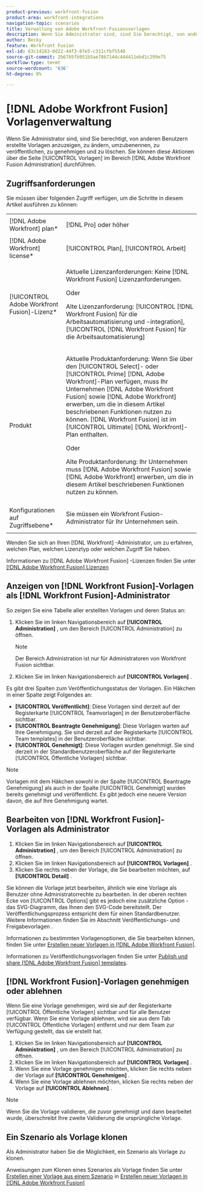 ```yaml
---
product-previous: workfront-fusion
product-area: workfront-integrations
navigation-topic: scenarios
title: Verwaltung von Adobe Workfront-Fusionsvorlagen
description: Wenn Sie Administrator sind, sind Sie berechtigt, von anderen Benutzern erstellte Vorlagen anzuzeigen, zu ändern, umzubenennen, zu veröffentlichen, zu genehmigen und zu löschen. Sie können diese Aktionen über die Seite [!UICONTROL Vorlagen] im Bereich  [!DNL Adobe Workfront Fusion Administration]  durchführen.
author: Becky
feature: Workfront Fusion
exl-id: 63c14183-0d22-44f3-87e5-c311cfbf5540
source-git-commit: 2b67b5fb951b5ae7867144c444411ebd1c299e75
workflow-type: tm+mt
source-wordcount: '636'
ht-degree: 0%

---
```


# [!DNL Adobe Workfront Fusion] Vorlagenverwaltung

Wenn Sie Administrator sind, sind Sie berechtigt, von anderen Benutzern erstellte Vorlagen anzuzeigen, zu ändern, umzubenennen, zu veröffentlichen, zu genehmigen und zu löschen. Sie können diese Aktionen über die Seite [!UICONTROL Vorlagen] im Bereich [!DNL Adobe Workfront Fusion Administration] durchführen.

## Zugriffsanforderungen

Sie müssen über folgenden Zugriff verfügen, um die Schritte in diesem Artikel ausführen zu können:

<table style="table-layout:auto"> 
 <col> 
 <col> 
 <tbody> 
  <tr> 
    <td role="rowheader">[!DNL Adobe Workfront] plan*</td> 
   <td> <p>[!DNL Pro] oder höher</p> </td> 
  </tr>
   <tr data-mc-conditions="QuicksilverOrClassic.Draft mode"> 
    <td role="rowheader">[!DNL Adobe Workfront] license*</td> 
    <td> <p>[!UICONTROL Plan], [!UICONTROL Arbeit]</p> </td> 
   </tr>
  <tr> 
   <td role="rowheader">[!UICONTROL Adobe Workfront Fusion]-Lizenz*</td> 
  <td>
   <p>Aktuelle Lizenzanforderungen: Keine [!DNL Workfront Fusion] Lizenzanforderungen.</p>
   <p>Oder</p>
   <p>Alte Lizenzanforderung: [!UICONTROL [!DNL Workfront Fusion] für die Arbeitsautomatisierung und -integration], [!UICONTROL [!DNL Workfront Fusion] für die Arbeitsautomatisierung]</p>
   </td>  
  </tr> 
  <tr> 
   <td role="rowheader">Produkt</td> 
   <td>
   <p>Aktuelle Produktanforderung: Wenn Sie über den [!UICONTROL Select]- oder [!UICONTROL Prime] [!DNL Adobe Workfront]-Plan verfügen, muss Ihr Unternehmen [!DNL Adobe Workfront Fusion] sowie [!DNL Adobe Workfront] erwerben, um die in diesem Artikel beschriebenen Funktionen nutzen zu können. [!DNL Workfront Fusion] ist im [!UICONTROL Ultimate] [!DNL Workfront]-Plan enthalten.</p>
   <p>Oder</p>
   <p>Alte Produktanforderung: Ihr Unternehmen muss [!DNL Adobe Workfront Fusion] sowie [!DNL Adobe Workfront] erwerben, um die in diesem Artikel beschriebenen Funktionen nutzen zu können.</p>
   </td> 
  </tr> 
  <tr data-mc-conditions=""> 
   <td role="rowheader">Konfigurationen auf Zugriffsebene*</td> 
   <td> <p>Sie müssen ein Workfront Fusion-Administrator für Ihr Unternehmen sein.</p> </td> 
  </tr> 
 </tbody> 
</table>

Wenden Sie sich an Ihren [!DNL Workfront] -Administrator, um zu erfahren, welchen Plan, welchen Lizenztyp oder welchen Zugriff Sie haben.

Informationen zu [!DNL Adobe Workfront Fusion] -Lizenzen finden Sie unter [[!DNL Adobe Workfront Fusion] Lizenzen](../../../workfront-fusion/get-started/license-automation-vs-integration.md)

## Anzeigen von [!DNL Workfront Fusion]-Vorlagen als [!DNL Workfront Fusion]-Administrator

So zeigen Sie eine Tabelle aller erstellten Vorlagen und deren Status an:

1. Klicken Sie im linken Navigationsbereich auf **[!UICONTROL Administration]** , um den Bereich [!UICONTROL Administration] zu öffnen.

   >[!NOTE]
   >
   >Der Bereich Administration ist nur für Administratoren von Workfront Fusion sichtbar.

1. Klicken Sie im linken Navigationsbereich auf **[!UICONTROL Vorlagen]** .

Es gibt drei Spalten zum Veröffentlichungsstatus der Vorlagen. Ein Häkchen in einer Spalte zeigt Folgendes an:

* **[!UICONTROL Veröffentlicht]**: Diese Vorlagen sind derzeit auf der Registerkarte [!UICONTROL Teamvorlagen] in der Benutzeroberfläche sichtbar.
* **[!UICONTROL Beantragte Genehmigung]**: Diese Vorlagen warten auf Ihre Genehmigung. Sie sind derzeit auf der Registerkarte [!UICONTROL Team templates] in der Benutzeroberfläche sichtbar.
* **[!UICONTROL Genehmigt]**: Diese Vorlagen wurden genehmigt. Sie sind derzeit in der Standardbenutzeroberfläche auf der Registerkarte [!UICONTROL Öffentliche Vorlagen] sichtbar.

>[!NOTE]
>
>Vorlagen mit dem Häkchen sowohl in der Spalte [!UICONTROL Beantragte Genehmigung] als auch in der Spalte [!UICONTROL Genehmigt] wurden bereits genehmigt und veröffentlicht. Es gibt jedoch eine neuere Version davon, die auf Ihre Genehmigung wartet.

## Bearbeiten von [!DNL Workfront Fusion]-Vorlagen als Administrator

1. Klicken Sie im linken Navigationsbereich auf **[!UICONTROL Administration]** , um den Bereich [!UICONTROL Administration] zu öffnen.
1. Klicken Sie im linken Navigationsbereich auf **[!UICONTROL Vorlagen]** .
1. Klicken Sie rechts neben der Vorlage, die Sie bearbeiten möchten, auf **[!UICONTROL Detail]** .

Sie können die Vorlage jetzt bearbeiten, ähnlich wie eine Vorlage als Benutzer ohne Administratorrechte zu bearbeiten. In der oberen rechten Ecke von [!UICONTROL Options] gibt es jedoch eine zusätzliche Option - das SVG-Diagramm, das Ihnen den SVG-Code bereitstellt. Der Veröffentlichungsprozess entspricht dem für einen Standardbenutzer. Weitere Informationen finden Sie im Abschnitt Veröffentlichungs- und Freigabevorlagen .

Informationen zu bestimmten Vorlagenoptionen, die Sie bearbeiten können, finden Sie unter [Erstellen neuer Vorlagen in  [!DNL Adobe Workfront Fusion]](../../../workfront-fusion/scenarios/templates/create-new-fusion-templates.md).

Informationen zu Veröffentlichungsvorlagen finden Sie unter [Publish und share [!DNL Adobe Workfront Fusion] templates](../../../workfront-fusion/scenarios/templates/publish-and-share-fusion-templates.md).

## [!DNL Workfront Fusion]-Vorlagen genehmigen oder ablehnen

Wenn Sie eine Vorlage genehmigen, wird sie auf der Registerkarte [!UICONTROL Öffentliche Vorlagen] sichtbar und für alle Benutzer verfügbar. Wenn Sie eine Vorlage ablehnen, wird sie aus dem Tab [!UICONTROL Öffentliche Vorlagen] entfernt und nur dem Team zur Verfügung gestellt, das sie erstellt hat.

1. Klicken Sie im linken Navigationsbereich auf **[!UICONTROL Administration]** , um den Bereich [!UICONTROL Administration] zu öffnen.
1. Klicken Sie im linken Navigationsbereich auf **[!UICONTROL Vorlagen]** .
1. Wenn Sie eine Vorlage genehmigen möchten, klicken Sie rechts neben der Vorlage auf **[!UICONTROL Genehmigen]** .
1. Wenn Sie eine Vorlage ablehnen möchten, klicken Sie rechts neben der Vorlage auf **[!UICONTROL Ablehnen]** .

>[!NOTE]
>
>Wenn Sie die Vorlage validieren, die zuvor genehmigt und dann bearbeitet wurde, überschreibt Ihre zweite Validierung die ursprüngliche Vorlage.

## Ein Szenario als Vorlage klonen

Als Administrator haben Sie die Möglichkeit, ein Szenario als Vorlage zu klonen.

Anweisungen zum Klonen eines Szenarios als Vorlage finden Sie unter [Erstellen einer Vorlage aus einem Szenario](../../../workfront-fusion/scenarios/templates/create-new-fusion-templates.md#create-a-template-from-a-scenario) in [Erstellen neuer Vorlagen in  [!DNL Adobe Workfront Fusion]](../../../workfront-fusion/scenarios/templates/create-new-fusion-templates.md)
